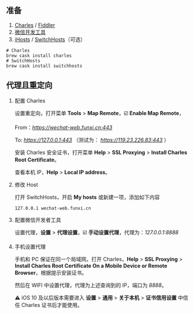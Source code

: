 ## 准备

1. [Charles](https://www.charlesproxy.com/) / [Fiddler](https://www.telerik.com/fiddler)
2. [微信开发工具](https://developers.weixin.qq.com/miniprogram/dev/devtools/download.html)
3. [iHosts](https://itunes.apple.com/cn/app/ihosts-%E7%BC%96%E8%BE%91%E7%A5%9E%E5%99%A8/id1102004240?mt=12) / [SwitchHosts](https://github.com/oldj/SwitchHosts)（可选）

```shell
# Charles
brew cask install charles
# SwitchHosts
brew cask install switchhosts
```

## 代理且重定向

1. 配置 Charles

   设置重定向，打开菜单 **Tools** > **Map Remote**，☑️ **Enable Map Remote**，

   From：*https://wechat-web.funxi.cn:443*

   To: *https://127.0.0.1:443* （测试为： *https://119.23.226.83:443* ）

   安装 Charles 安全证书，打开菜单 **Help** > **SSL Proxying** > **Install Charles Root Certificate**。

   查看本机 IP，**Help** > **Local IP address**。

2. 修改 Host

   打开 SwitchHosts，开启 **My hosts** 或新建一项，添加如下内容

   ```
   127.0.0.1 wechat-web.funxi.cn
   ```

3. 配置微信开发者工具

   设置代理，**设置** > **代理设置**，☑️ **手动设置代理**，代理为：*127.0.0.1:8888*

4. 手机设置代理

   手机和 PC 保证在同一个局域网，打开 Charles，**Help** > **SSL Proxying** > **Install Charles Root Certificate On a Mobile Device or Remote Browser**，根据提示安装证书。

   然后在 WIFI 中设置代理，代理为上述查询到的 IP，端口为 *8888*。

   ⚠️ iOS 10 及以后版本需要进入 **设置** > **通用** > **关于本机** > **证书信用设置** 中信任 Charles 证书后才能使用。